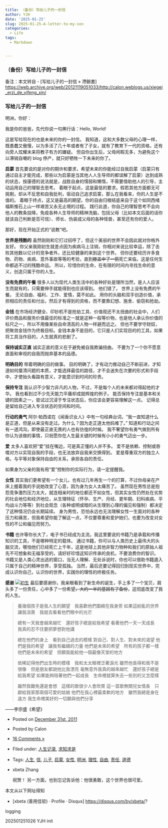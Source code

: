 ```yaml
---
title: （备份）写给儿子的一封信
author: YJH
date: '2025-01-25'
slug: 2025-01-25-A-letter-to-my-son
categories:
  - Life
tags:
  - Markdown


---
```


###   （备份）写给儿子的一封信

备注：本文转自 - [写给儿子的一封信 » 滯銷書] https://web.archive.org/web/20121119051033/http://calon.weblogs.us/xiegei_erzi_de_yifeng_xin/



### 写给儿子的一封信

明洲，你好：

我是你的爸爸，先代你说一句~~黑~~行话：Hello, World!

这是写给现在的也是未来的你的一封信。
我知道，这和大多数父母的心理一样，既愚蠢又傲慢，以为多活了几十年或者有了子女，就有了教育下一代的资格，还有向旁人炫耀未来将教子有方的嫌疑。
但自你出生后，父母闲暇无多，为避免这个以滞销自嘲的 blog 停产，就只好牺牲一下未来的你了。

**启蒙**
首先要说的是对你的期许和要求，希望未来的你能经过自我启蒙（启蒙只有通过自主才能完成，那些以为启蒙是当其他人人生导师的都误解了启蒙）达到成熟的状态，按康德的说法就是，战胜自身的懦弱和懒惰，不需要借助他人的引导，主动运用自己的理智去思考。
着眼于起点，这是最低的要求。假若其他方面都无可挑剔，却从不反思和自我批判，驱动自己追求启蒙，那么在我看来，你的人生是不值的。
着眼于终点，这又是最高的期望。你的自由归根结底来自于这个如同西绪福斯推石上山一样艰苦又永无止境的过程。
践行此道，你自己的理智思考不会向他人的教条投降，免疫各种人生导师的精神洗脑，包括父母（比如本文后面的话你就该自己判断是否可信）、师长、伪装成父母的各种怪兽，甚至还有你的爱人。

那好，现在开始正式的“说教”吧。

**世界是残酷的**
虽然刚刚和它打过招呼了，但这个美丽的世界不会因此就对你格外友好。
你父亲我刚初生就差点因为疾病马上注销，你相对来说比较幸运，除了击败其他数以亿计的竞争者外，还比较健康的来到这个世界。
但你还要经历许多食物、药物、疾病、意外事故等等的考验，直到~~膝盖中了一箭~~死亡来临，这是任何生命都逃不过的残酷命运。
所以，珍惜你的生命，在有限的时间内寻找生命的意义，创造只属于你的人生。

**没有免费的午餐**
很多人以为现代人类生活中的各种好处是理所当然，是人人应该生而就有的，只需要伸手就能得到也应该得到。
他们错了。
世界上没有免费的午餐。
无论自由、福利、工作、爱情，莫不如此。
用你的头脑和双手创造价值，承担相应的责任和付出，然后才有得到的资格，而不要靠幻想、施舍、偷窃和抢劫。

**金钱**
在市场经济健全、印钞机不是抢劫工具、价值观还不太扭曲的社会中，人们评价商品和服务价值最佳的标准之一就是这种一般等价物，也是他人承认你价值的标尺之一，所以不用像某些自命清高的人物一样避而远之。
但也不要学守财奴，把聚敛金钱作为终极目标。金钱本身不是目的，它只是人们实现目的的工具，如果将工具当作目的，人生就真的悲剧了。

**保持诚实正直**
诚实正直的意义在于避免被自我欺骗扭曲。
不要为了一个你不愿意直面和审视的自我而抛弃基本的品德。

**明确目的**
带着明确的目的做事。
目的明确了，才有动力推动自己不断前进，才知道如何厘清问题的本质，才能选择最佳的路径，才不会迷失在次要的形式和手段中，才使抬头看路有意义，才能意识到时间的珍贵。

**保持专注**
我认识不少智力非凡的人物，不过，不是每个人的未来都对得起他的才华。
我也看到过不少先天能力平庸却成就辉煌的例子。
能否保持专注是基本和关键的因素之一，尝试过沉浸于专注状态后，你应该会更容易理解这一点。
记得总是留给自己进入专注状态的空间和时间。

**行动的勇气**
阿尔·帕西诺在《闻香识女人》中有一句经典台词，“我一直知道什么是正道，但是从来没有走过。为什么？因为走正道太他妈难了。”
知道和行动之间有一道鸿沟，即使最正直无畏的人也有彷徨的时候。
我不奢望你有勇气做到所有你认为该做的事情，只祝愿你在人生最关键的时候有小小的勇气迈出一步。

**爱**
太多人喜欢把“爱”挂在嘴边，可是真正懂的人并不多。
爱不是依赖、控制或吞噬对方以实现自我的手段，也无法放弃自我来交换得到。
爱是尊重双方的独立人格，与平等对象保持自由的关系，承担各自的责任。

如果身为父亲的我有用“爱”控制你的实际行为，请一定提醒我。

**女性**
其实我们更希望有一个女儿，也有过几年再生一个的打算，不过你母亲在产床上握着我的手说她改变了心意，因为身为女人太痛苦了。
虽然现在男性总是抱怨竞争激烈压力太大，就连相亲时的地位都还不如女性，但其实女性仍然处在劣势的社会地位和经济地位，从生理特征（怀孕、生产、月经、更年期、妇科疾病、平均战斗力等等）到社会观念（各种或明或暗的从生理到心理的偏见和强制）都决定了这种情况仍会长期延续。
身为男性，恐怕永远也无法理解女性一生面对的各种压力和痛苦，但我希望你能了解这一点，不仅要尊重和爱护她们，也要为改变对女性的不公和偏见而努力。

**书籍**
也许等你长大了，电子书已经成为主流。我这里要说的书籍乃是承载和传播知识的工具，不是哪种特定的载体。
通过书籍，你可以与人类历史上最伟大的头脑交流，哪怕他们已经死亡上千年，这是地球上其他非智力物种和我们的原始人祖先不可想象和无福享受的，请好好珍惜这知识传承的良机，不要浪费你的智识。
书籍又是人类心灵出逃的窗口，当无人理解、无处诉说时，你也可以借助书籍遁入只属于自己的精神世界，享受孤独。
当然，最后还要记得回归到现实世界中，完成认识你自己，认识你的世界，实践你的理性的终极任务。

**感谢**
[![初生](![](/post/2025-01-25-（备份）写给儿子的一封信_files/新生儿.jpg))](https://web.archive.org/web/20121119051033/http://www.flickr.com/photos/calon/6568716273/)
最后要感谢你，我亲眼看到了新生命的诞生，手上多了一个宝贝，肩头多了一份责任，心中多了一份希望~~，大约一半的基因有了备份~~，这彻底改变了我的人生。



> 養幾個孩子是我人生的願望　我喜歡他們圍繞在我身旁
> 如果這紛亂的世界讓我沮喪　我就去看看他們眼中的光芒
>
> 總有一天我會越來越忙　還好孩子總是給我希望
> 看著他們一天一天成長　我真的忍不住要把夢想對他講
>
> 總在他們的身上　看到自己過去的模樣
> 對自己、對人生、對未來的渴望
> 他們是我的希望　讓我有繼續的力量
> 他們是未來的希望　所有的孩子都一樣
> 他們是未來的希望　但願我能給他一個最像天堂的地方
>
> 依稀記得他們出生時的模樣　我和太太眼裡泛著淚光
> 雖然他長得和我不是很像　但是朋友都說他比我漂亮
> 毫無意外我真的越來越忙　還好孩子總是給我希望
> 如果能夠陪著他們一起成長　生命裡就算失去一些別的又怎麼樣
>
> 雖然我難免還是會想　這樣的歌很少人會欣賞
> 這一首歌無關兒女情長　只獻給我家那兩個可愛的姑娘
> 他們在我心裡最柔軟的地方　雖然我總是身在遠方
> 我生命裡美好的一切願與他們分享

——李宗盛《希望》



- Posted on [December 31st, 2011](https://web.archive.org/web/20121119051033/http://calon.weblogs.us/xiegei_erzi_de_yifeng_xin/)
- Posted by Calon
- [16 Comments »](https://web.archive.org/web/20121119051033/http://calon.weblogs.us/xiegei_erzi_de_yifeng_xin/#comments)
- Filed under: [人生记录](https://web.archive.org/web/20121119051033/http://calon.weblogs.us/category/record/), [求知求是](https://web.archive.org/web/20121119051033/http://calon.weblogs.us/category/philosci/)
- Tags: [人生](https://web.archive.org/web/20121119051033/http://calon.weblogs.us/tag/人生/), [信](https://web.archive.org/web/20121119051033/http://calon.weblogs.us/tag/信/), [儿子](https://web.archive.org/web/20121119051033/http://calon.weblogs.us/tag/儿子/), [启蒙](https://web.archive.org/web/20121119051033/http://calon.weblogs.us/tag/启蒙/), [女性](https://web.archive.org/web/20121119051033/http://calon.weblogs.us/tag/女性/), [明洲](https://web.archive.org/web/20121119051033/http://calon.weblogs.us/tag/明洲/), [理性](https://web.archive.org/web/20121119051033/http://calon.weblogs.us/tag/理性/), [自由](https://web.archive.org/web/20121119051033/http://calon.weblogs.us/tag/自由/), [责任](https://web.archive.org/web/20121119051033/http://calon.weblogs.us/tag/责任/), [道德](https://web.archive.org/web/20121119051033/http://calon.weblogs.us/tag/道德/)



- xbeta Zhang

  祝贺！
  另一方面，也别忘记告诉他：他很勇敢，这个世界也很可爱。



本文从以下网址得知

- [xbeta (善用佳软) · Profile · Disqus] https://disqus.com/by/xbeta/?



logging

202501251026 YJH init





